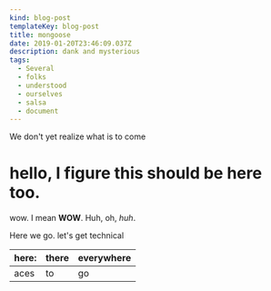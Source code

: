 ```yaml
---
kind: blog-post
templateKey: blog-post
title: mongoose
date: 2019-01-20T23:46:09.037Z
description: dank and mysterious
tags:
  - Several
  - folks
  - understood
  - ourselves
  - salsa
  - document
---
```

We don't yet realize what is to come

# hello, I figure this should be here too.

wow. I mean **WOW**. Huh, oh, _huh_.

Here we go. let's get technical

| here:| there | everywhere |
| --- | --- | --- |
| aces | to | go |
